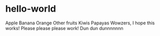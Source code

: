 # hello-world
Apple
Banana
Orange
Other fruits
Kiwis
Papayas
Wowzers, I hope this works!
Please please please work!
Dun dun dunnnnnnn
